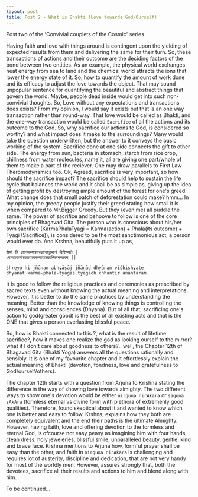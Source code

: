 ```yaml
---
layout: post
title: Post 2 - What is Bhakti (Love towards God/Ourself)
---
```


Post two of the 'Convivial couplets of the Cosmic' series


Having faith and love with things around is contingent upon the yielding of expected results from them 
and delivering the same for their turn. So, these transactions of actions and their outcome are the 
deciding factors of the bond between two entities. As an example, the physical world exchanges heat 
energy from sea to land and the chemical world attracts the ions that lower the energy state of it. 
So, how to quantify the amount of work done and its efficacy to adjust the love towards the object. 
That may sound unpopular sentence for quantifying the beautiful and abstract things that govern the world. 
Maybe, people dead inside would get into such non-convivial thoughts. So, Love without any expectations and 
transactions does exists? From my opinion, I would say it exists but that is an one way transaction rather 
than round-way. That love would be called as Bhakti, and the one-way transaction would be called `Sacrifice`
of all the actions and its outcome to the God. So, why sacrifice our actions to God, is considered so worthy? 
and what impact does it make to the surroundings? Many would take the question underwritten, but the answer to 
it conveys the basic working of the system. Sacrifice done at one side connects the gift to other side. 
The energy from sun, bacteria in stomach, starch from rice crop, chillness from water molecules, name it, 
all are giving one part/whole of them to make a part of the reciever. One may draw parallels to First 
Law Theromodynamics too. Ok, Agreed, sacrifice is very important, so how should the sacrifice impact? 
The sacrifice should help to sustain the life cycle that balances the world and it shall be as simple as, 
giving up the idea of getting profit by destroying ample amount of the forest for one's greed. What change does 
that small patch of deforestation could make? hmm... In my opinion, the greedy people justify their greed 
stating how small it is when compared to Mr.Bigger Greedy. But they (even me) all puddle the same.
The power of sacrifice and behoove to follow is one of the core principles of Bhagavad Gita. The person who
is conscious about his/her own sacrifice (KarmaPhalaTyagi = Karma(action) + Phala(its outcome) + Tyagi (Sacrifice)), 
is considered to be the most sanctimonious act, a person would ever do. And Krshna, beautifully puts it up as,

```
श्रेयो हि ज्ञानमभ्यासाज्ज्ञानाद्ध्यानं विशिष्यते |
ध्यानात्कर्मफलत्यागस्त्यागाच्छान्तिरनन्तरम् ||

śhreyo hi jñānam abhyāsāj jñānād dhyānaṁ viśhiṣhyate
dhyānāt karma-phala-tyāgas tyāgāch chhāntir anantaram
```

It is good to follow the religious practices and
ceremonies as prescribed by sacred texts even without knowing the
actual meaning and interpretations. However, it is better to
do the same practices by understanding the meaning. Better than
the knowledge of knowing things is controlling the senses, mind and
consciences (Dhyana). But of all that, sacrificing one's action to
god(greater good) is the best of all existing acts and that is the ONE that gives
a person everlasting blissful peace. 

So, how is Bhakti connected to this ?, what is the result
of lifetime sacrifice?, how it makes one realize the god as looking ourself
to the mirror? what if I don't care about goodness to others?.. 
well, the Chapter 12th of Bhagavad Gita (Bhakti Yoga) answers all the questions
rationally and sensibly. It is one of my favourite chapter and it effortlessly
explain the actual meaning of Bhakti (devotion, fondness, love and gratefulness 
to God/ourself/others).

The chapter 12th starts with a question from Arjuna to Krishna stating the difference
in the way of showing love towards almighty. The two different ways to show one's
devotion would be either `nirguna nirAkara` or `saguna sAkAra` (formless eternal vs divine 
form with plethora of extremenly good qualities). Therefore, found skeptical about it and
wanted to know which one is better and easy to follow. Krshna, explains how they both are 
completely equivalent and the end their paths is the ultimate Almighty. However, having faith,
love and offering devotion to the formless and eternal God, is ofcourse not easy peasy as imagining
him with four hands, clean dress, holy jeweleries, blissful smile, unparalleled beauty, gentle, 
kind and brave face. Krshna mentions to Arjuna how, formful prayer shall be easy than the other, and
faith in `nirguna nirAkara` is challenging and requires lot of austerity, discipline and dedication, that
are not very handy for most of the worldly men. However, assures strongly that, both the devotees, sacrifice all
their results and actions to him and blend along with him.


To be continued...